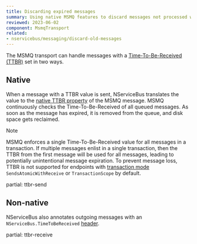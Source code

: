 ```yaml
---
title: Discarding expired messages
summary: Using native MSMQ features to discard messages not processed within a provided time window.
reviewed: 2023-06-02
component: MsmqTransport
related:
- nservicebus/messaging/discard-old-messages
---
```


The MSMQ transport can handle messages with a [Time-To-Be-Received (TTBR)](/nservicebus/messaging/discard-old-messages.md) set in two ways.

## Native

When a message with a TTBR value is sent, NServiceBus translates the value to the [native TTBR property](https://docs.microsoft.com/en-us/dotnet/api/system.messaging.message.timetobereceived) of the MSMQ message. MSMQ continuously checks the Time-To-Be-Received of all queued messages. As soon as the message has expired, it is removed from the queue, and disk space gets reclaimed.

> [!NOTE]
> MSMQ enforces a single Time-To-Be-Received value for all messages in a transaction. If multiple messages enlist in a single transaction, then the TTBR from the first message will be used for all messages, leading to potentially unintentional message expiration. To prevent message loss, TTBR is not supported for endpoints with [transaction mode](/transports/transactions.md) `SendsAtomicWithReceive` or `TransactionScope` by default.

partial: ttbr-send

## Non-native

NServiceBus also annotates outgoing messages with an `NServiceBus.TimeToBeReceived` [header](/nservicebus/messaging/headers.md).

partial: ttbr-receive
